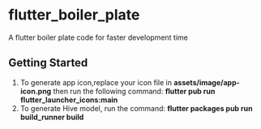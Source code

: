 # flutter_boiler_plate

A flutter boiler plate code for faster development time

## Getting Started

1. To generate app icon,replace your icon file in **assets/image/app-icon.png** then run the following command: **flutter pub run flutter_launcher_icons:main**
2. To generate Hive model, run the command: **flutter packages pub run build_runner build**

